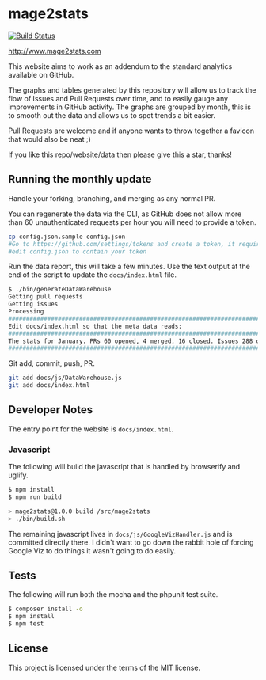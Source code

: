 # mage2stats

[![Build Status](https://travis-ci.com/convenient/mage2stats.svg?token=4DzjEueYNQwZuk3ywXjG&branch=master)](https://travis-ci.com/convenient/mage2stats)

http://www.mage2stats.com

This website aims to work as an addendum to the standard analytics available on GitHub.

The graphs and tables generated by this repository will allow us to track the flow of Issues and Pull Requests over time, and to easily gauge any improvements in GitHub activity. The graphs are grouped by month, this is to smooth out the data and allows us to spot trends a bit easier.

Pull Requests are welcome and if anyone wants to throw together a favicon that would also be neat ;)

If you like this repo/website/data then please give this a star, thanks!

## Running the monthly update

Handle your forking, branching, and merging as any normal PR.  

You can regenerate the data via the CLI, as GitHub does not allow more than 60 unauthenticated requests per hour you will need to provide a token.

```bash
cp config.json.sample config.json
#Go to https://github.com/settings/tokens and create a token, it requires no special permissions.
#edit config.json to contain your token
```

Run the data report, this will take a few minutes. Use the text output at the end of the script to update the `docs/index.html` file.
```bash
$ ./bin/generateDataWarehouse
Getting pull requests
Getting issues
Processing
####################################################################################################
Edit docs/index.html so that the meta data reads:
####################################################################################################
The stats for January. PRs 60 opened, 4 merged, 16 closed. Issues 288 opened, 163 closed.
####################################################################################################
```

Git add, commit, push, PR.
```bash
git add docs/js/DataWarehouse.js
git add docs/index.html
```

## Developer Notes

The entry point for the website is `docs/index.html`.

### Javascript

The following will build the javascript that is handled by browserify and uglify. 

```bash
$ npm install
$ npm run build

> mage2stats@1.0.0 build /src/mage2stats
> ./bin/build.sh
```

The remaining javascript lives in `docs/js/GoogleVizHandler.js` and is committed directly there. I didn't want to go down the rabbit hole of forcing Google Viz to do things it wasn't going to do easily.  

## Tests

The following will run both the mocha and the phpunit test suite.

```bash
$ composer install -o
$ npm install
$ npm test
```

## License

This project is licensed under the terms of the MIT license.
